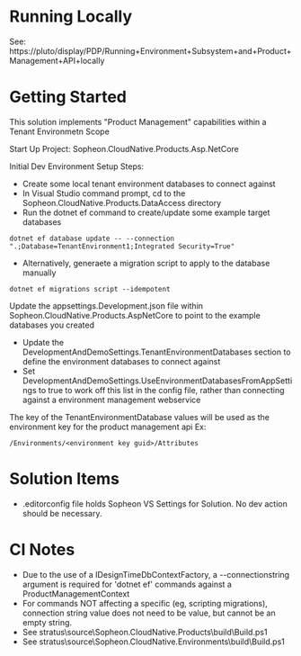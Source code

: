 # Running Locally

See: https://pluto/display/PDP/Running+Environment+Subsystem+and+Product+Management+API+locally

# Getting Started

This solution implements "Product Management" capabilities within a Tenant Environmetn Scope

Start Up Project: Sopheon.CloudNative.Products.Asp.NetCore

Initial Dev Environment Setup Steps: 
- Create some local tenant environment databases to connect against
- In Visual Studio command prompt, cd to the Sopheon.CloudNative.Products.DataAccess directory
- Run the dotnet ef command to create/update some example target databases

```
dotnet ef database update -- --connection ".;Database=TenantEnvironment1;Integrated Security=True"
```

- Alternatively, generaete a migration script to apply to the database manually
```
dotnet ef migrations script --idempotent
```

Update the appsettings.Development.json file within Sopheon.CloudNative.Products.AspNetCore to point to the example databases you created
- Update the DevelopmentAndDemoSettings.TenantEnvironmentDatabases section to define the environment databases to connect against
- Set DevelopmentAndDemoSettings.UseEnvironmentDatabasesFromAppSettings to true to work off this list in the config file, rather than connecting against a environment management webservice

The key of the TenantEnvironmentDatabase values will be used as the environment key for the product management api
Ex: 
```
/Environments/<environment key guid>/Attributes
```

# Solution Items

- .editorconfig file holds Sopheon VS Settings for Solution.  No dev action should be necessary.

# CI Notes
- Due to the use of a IDesignTimeDbContextFactory, a --connectionstring argument is required for 'dotnet ef' commands against a ProductManagementContext
- For commands NOT affecting a specific (eg, scripting migrations), connection string value does not need to be value, but cannot be an empty string.
- See stratus\source\Sopheon.CloudNative.Products\build\Build.ps1
- See stratus\source\Sopheon.CloudNative.Environments\build\Build.ps1